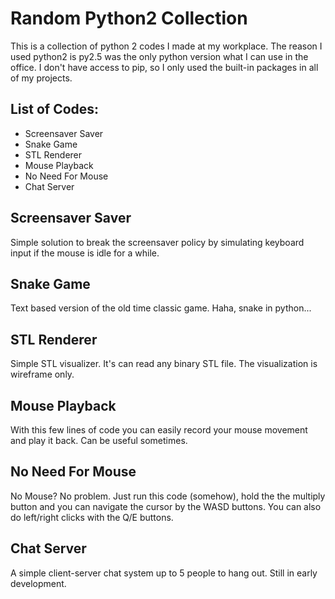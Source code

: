 # Random Python2 Collection
This is a collection of python 2 codes I made at my workplace. The reason I used python2 is py2.5 was the only python version what I can use in the office. I don't have access to pip, so I only used the built-in packages in all of my projects. 

## List of Codes:
* Screensaver Saver
* Snake Game
* STL Renderer
* Mouse Playback
* No Need For Mouse
* Chat Server

## Screensaver Saver
Simple solution to break the screensaver policy by simulating keyboard input if the mouse is idle for a while.

## Snake Game
Text based version of the old time classic game. Haha, snake in python...

## STL Renderer
Simple STL visualizer. It's can read any binary STL file. The visualization is wireframe only.

## Mouse Playback
With this few lines of code you can easily record your mouse movement and play it back. Can be useful sometimes.

## No Need For Mouse
No Mouse? No problem. Just run this code (somehow), hold the the multiply button and you can navigate the cursor by the WASD buttons. You can also do left/right clicks with the Q/E buttons.

## Chat Server
A simple client-server chat system up to 5 people to hang out. Still in early development.

